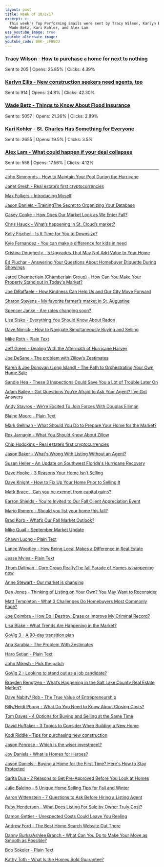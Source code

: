 ```yaml
---
layout: post
title: Week of 10/2/17
excerpt: >-
  This week's Top Performing Emails were sent by Tracy Wilson, Karlyn Ellis,
  Wade Betz, Kari Kohler, and Alex Lam
use_youtube_image: true
youtube_alternate_image:
youtube_code: 8AK-_zFBGCU
---
```

<h3><a href="http://p0.vresp.com/m4kgqe" target="_blank">Tracy Wilson - How to purchase a home for next to nothing</a></h3>

Sent to 205       | Opens: 25.85%       | Clicks: 4.39%

<h3><a href="http://p0.vresp.com/U3ZRO7" target="_blank">Karlyn Ellis - New construction seekers need agents, too</a></h3>

Sent to 914       | Opens: 24.8%       | Clicks: 42.30%

<h3><a href="http://p0.vresp.com/bKMm0G" target="_blank">Wade Betz - Things to Know About Flood Insurance</a></h3>

Sent to: 5057       | Opens: 21.26%       | Clicks: 2.89%

<h3><a href="http://p0.vresp.com/AFiAuu" target="_blank">Kari Kohler - St. Charles Has Something for Everyone</a></h3>

Sent to: 2655       | Opens: 19.5%       | Clicks: 3.5%

<h3><a href="http://p0.vresp.com/gkUHgL" target="_blank">Alex Lam - What could happen if your deal collapses</a></h3>

Sent to: 558       | Opens: 17.56%       | Clicks: 4.12%

<hr>

<a href="http://p0.vresp.com/9CsE1r" target="_blank">John Simmonds - How to Maintain Your Pool During the Hurricane</a>

<a href="http://p0.vresp.com/KfgUHT" target="_blank">Janet Gresh - Real estate’s first cryptocurrencies</a>

<a href="http://p0.vresp.com/Z3A5H7" target="_blank">Max Folkers - Introducing Myself</a>

<a href="http://p0.vresp.com/VuuKmh" target="_blank">Jason Daniels - TrainingThe Secret to Organizing Your Database</a>

<a href="http://p0.vresp.com/HMktpL" target="_blank">Casey Cooke - How Does Our Market Look as We Enter Fall?</a>

<a href="http://p0.vresp.com/ADkNvN" target="_blank">Chris Hauck - What’s happening in St. Cloud’s market?</a>

<a href="http://p0.vresp.com/K4VEmN" target="_blank">Kelly Fischer - Is It Time for You to Downsize?</a>

<a href="http://p0.vresp.com/JpEMfK" target="_blank">Kyle Fernandez - You can make a difference for kids in need</a>

<a href="http://p0.vresp.com/fAVWrj" target="_blank">Cristina Dougherty - 5 Upgrades That May Not Add Value to Your Home</a>

<a href="http://p0.vresp.com/2BiPAJ" target="_blank">Ed Pluchar - Answering Your Questions About Homebuyer Etiquette During Showings</a>

<a href="http://p0.vresp.com/l4yfjs" target="_blank">Jared Chamberlain (Chamberlain Group) - How Can You Make Your Property Stand out in Today's Market?</a>

<a href="http://p0.vresp.com/i6dblk" target="_blank">Joe DiRaffaele - How Kindness Can Help Us and Our City Move Forward</a>

<a href="http://p0.vresp.com/bl5Q9B" target="_blank">Sharon Stevens - My favorite farmer’s market in St. Augustine</a>

<a href="http://p0.vresp.com/9i7U64" target="_blank">Spencer Janke - Are rates changing soon?</a>

<a href="http://p0.vresp.com/UIxGth" target="_blank">Lisa Sisko - Everything You Should Know About Radon</a>

<a href="http://p0.vresp.com/WaqPB2" target="_blank">Dave Nimick - How to Navigate Simultaneously Buying and Selling</a>

<a href="http://p0.vresp.com/KbK52W" target="_blank">Mike Roth - Plain Text</a>

<a href="http://p0.vresp.com/7MM2St" target="_blank">Jeff Green - Dealing With the Aftermath of Hurricane Harvey</a>

<a href="http://p0.vresp.com/qVOQ2q" target="_blank">Joe DeSane - The problem with Zillow’s Zestimates</a>

<a href="http://p0.vresp.com/LtQRtK" target="_blank">Karen & Joe Donovan (Long Island) - The Path to Orchestrating Your Own Home Sale</a>

<a href="http://p0.vresp.com/lmzUzp" target="_blank">Sandie Hea - These 3 Inspections Could Save You a Lot of Trouble Later On</a>

<a href="http://p0.vresp.com/4HXy7x" target="_blank">Adam Bailey - Got Questions You’re Afraid to Ask Your Agent? I’ve Got Answers</a>

<a href="http://p0.vresp.com/fiXtKU" target="_blank">Andy Stavros - We're Excited To Join Forces With Douglas Elliman</a>

<a href="http://p0.vresp.com/lTunFM" target="_blank">Blaine Moore - Plain Text</a>

<a href="http://p0.vresp.com/UTOncd" target="_blank">Mark Gellman - What Should You Do to Prepare Your Home for the Market?</a>

<a href="http://p0.vresp.com/IKBYVW" target="_blank">Rex Jarnagin - What You Should Know About Zillow</a>

<a href="http://p0.vresp.com/DGrTSI" target="_blank">Chip Hodgkins - Real estate’s first cryptocurrencies</a>

<a href="http://p0.vresp.com/inyNfi" target="_blank">Jason Baker - What's Wrong With Listing Without an Agent?</a>

<a href="http://p0.vresp.com/ulvzz2" target="_blank">Susan Heller - An Update on Southwest Florida's Hurricane Recovery</a>

<a href="http://p0.vresp.com/GB9Tbe" target="_blank">Dave Hooke - 3 Reasons Your Home Isn’t Selling</a>

<a href="http://p0.vresp.com/cV3adt" target="_blank">Dave Knight - How to Fix Up Your Home Prior to Selling It</a>

<a href="http://p0.vresp.com/dAfzv8" target="_blank">Mark Brace - Can you be exempt from capital gains?</a>

<a href="http://p0.vresp.com/cipmAh" target="_blank">Earron Shields - You're Invited to Our Fall Client Appreciation Event</a>

<a href="http://p0.vresp.com/9vBsH6" target="_blank">Mario Romero - Should you list your home this fall?</a>

<a href="http://p0.vresp.com/s6mHj2" target="_blank">Brad Korb - What’s Our Fall Market Outlook?</a>

<a href="http://p0.vresp.com/2BWCBr" target="_blank">Mike Quail - September Market Update</a>

<a href="http://p0.vresp.com/9Jw2I7" target="_blank">Shawn Luong - Plain Text</a>

<a href="http://p0.vresp.com/DILycV" target="_blank">Lance Woodley - How Being Local Makes a Difference in Real Estate</a>

<a href="http://p0.vresp.com/tSj8rW" target="_blank">Jesse Myles - Plain Text</a>

<a href="http://p0.vresp.com/MPDv8P" target="_blank">Thom Dallman - Core Group RealtyThe fall Parade of Homes is happening now</a>

<a href="http://p0.vresp.com/P2ajKV" target="_blank">Anne Stewart - Our market is changing</a>

<a href="http://p0.vresp.com/qGi0C8" target="_blank">Dan Jones - Thinking of Listing on Your Own? You May Want to Reconsider</a>

<a href="http://p0.vresp.com/hjHqpQ" target="_blank">Matt Templeton - What 3 Challenges Do Homebuyers Most Commonly Face?</a>

<a href="http://p0.vresp.com/KnFqMs" target="_blank">Joe Coimbra - How Do I Destroy, Erase or Improve My Criminal Record?</a>

<a href="http://p0.vresp.com/fjQNsV" target="_blank">Lisa Blake - What Trends Are Happening in the Market?</a>

<a href="http://p0.vresp.com/FRPSJe" target="_blank">GoVig 3 - A 90-day transition plan</a>

<a href="http://p0.vresp.com/4Y0qfW" target="_blank">Ana Sarabia - The Problem With Zestimates</a>

<a href="http://p0.vresp.com/0MUoOo" target="_blank">Haro Setian - Plain Text</a>

<a href="http://p0.vresp.com/HeaLsb" target="_blank">John Mikesh - Pick the patch</a>

<a href="http://p0.vresp.com/BPdfK4" target="_blank">GoVig 2 - Looking to stand out as a job candidate?</a>

<a href="http://p0.vresp.com/3Q6XCe" target="_blank">Brayden Bengtzen - What’s Happening in the Salt Lake County Real Estate Market?</a>

<a href="http://p0.vresp.com/DNAv0Z" target="_blank">Dave Nabity/ Rob - The True Value of Entrepreneurship</a>

<a href="http://p0.vresp.com/OZckMm" target="_blank">Billy/Heidi Phong - What Do You Need to Know About Closing Costs?</a>

<a href="http://p0.vresp.com/Kdf9n2" target="_blank">Tom Daves - 4 Options for Buying and Selling at the Same Time</a>

<a href="http://p0.vresp.com/7xtxtG" target="_blank">David Huffaker - 3 Topics to Consider When Building a New Home</a>

<a href="http://p0.vresp.com/WvWgOd" target="_blank">Kodi Riddle - Tips for purchasing new construction</a>

<a href="http://p0.vresp.com/7EfFaP" target="_blank">Jason Penrose - Which is the wiser investment?</a>

<a href="http://p0.vresp.com/cORXoQ" target="_blank">Joy Daniels - What is Homes for Heroes?</a>

<a href="http://p0.vresp.com/1QzP8j" target="_blank">Jason Daniels - Buying a Home for the First Time? Here's How to Stay Protected</a>

<a href="http://p0.vresp.com/7V2PaK" target="_blank">Sarita Dua - 2 Reasons to Get Pre-Approved Before You Look at Homes</a>

<a href="http://p0.vresp.com/LqtBT2" target="_blank">Julie Baldino - 5 Unique Home Selling Tips for Fall and Winter</a>

<a href="http://p0.vresp.com/zOHptx" target="_blank">Aaron Wittenstein - 7 Questions to Ask Before Hiring a Listing Agent</a>

<a href="http://p0.vresp.com/f6PfEy" target="_blank">Ruby Henderson - What Does Listing For Sale by Owner Truly Cost?</a>

<a href="http://p0.vresp.com/qUKlkh" target="_blank">Damon Gettier - Unexpected Costs Could Leave You Reeling</a>

<a href="http://p0.vresp.com/zSmcOf" target="_blank">Andrew Ford - The Best Home Search Website Out There</a>

<a href="http://p0.vresp.com/5hy14c" target="_blank">Danny Burks/Ashlee Branch - What Can You Do to Make Your Move as Smooth as Possible?</a>

<a href="http://p0.vresp.com/0yH4c2" target="_blank">Bob Sokoler - Plain Text</a>

<a href="http://p0.vresp.com/mILNmk" target="_blank">Kathy Toth - What Is the Homes Sold Guarantee?</a>
